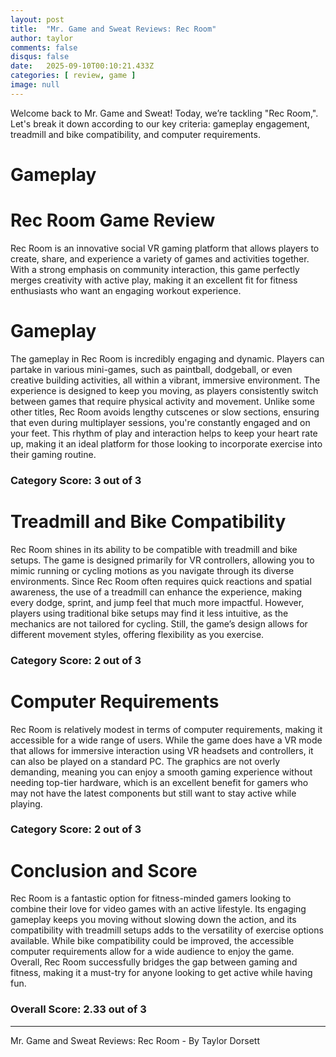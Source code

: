 ```yaml
---
layout: post
title:  "Mr. Game and Sweat Reviews: Rec Room"
author: taylor
comments: false
disqus: false
date:   2025-09-10T00:10:21.433Z
categories: [ review, game ]
image: null
---
```


Welcome back to Mr. Game and Sweat! Today, we’re tackling "Rec Room,". Let's break it down according to our key criteria: gameplay engagement, treadmill and bike compatibility, and computer requirements.

# Gameplay

# Rec Room Game Review

Rec Room is an innovative social VR gaming platform that allows players to create, share, and experience a variety of games and activities together. With a strong emphasis on community interaction, this game perfectly merges creativity with active play, making it an excellent fit for fitness enthusiasts who want an engaging workout experience.

# Gameplay

The gameplay in Rec Room is incredibly engaging and dynamic. Players can partake in various mini-games, such as paintball, dodgeball, or even creative building activities, all within a vibrant, immersive environment. The experience is designed to keep you moving, as players consistently switch between games that require physical activity and movement. Unlike some other titles, Rec Room avoids lengthy cutscenes or slow sections, ensuring that even during multiplayer sessions, you're constantly engaged and on your feet. This rhythm of play and interaction helps to keep your heart rate up, making it an ideal platform for those looking to incorporate exercise into their gaming routine. 

### Category Score: 3 out of 3

# Treadmill and Bike Compatibility

Rec Room shines in its ability to be compatible with treadmill and bike setups. The game is designed primarily for VR controllers, allowing you to mimic running or cycling motions as you navigate through its diverse environments. Since Rec Room often requires quick reactions and spatial awareness, the use of a treadmill can enhance the experience, making every dodge, sprint, and jump feel that much more impactful. However, players using traditional bike setups may find it less intuitive, as the mechanics are not tailored for cycling. Still, the game’s design allows for different movement styles, offering flexibility as you exercise.

### Category Score: 2 out of 3

# Computer Requirements

Rec Room is relatively modest in terms of computer requirements, making it accessible for a wide range of users. While the game does have a VR mode that allows for immersive interaction using VR headsets and controllers, it can also be played on a standard PC. The graphics are not overly demanding, meaning you can enjoy a smooth gaming experience without needing top-tier hardware, which is an excellent benefit for gamers who may not have the latest components but still want to stay active while playing.

### Category Score: 2 out of 3

# Conclusion and Score

Rec Room is a fantastic option for fitness-minded gamers looking to combine their love for video games with an active lifestyle. Its engaging gameplay keeps you moving without slowing down the action, and its compatibility with treadmill setups adds to the versatility of exercise options available. While bike compatibility could be improved, the accessible computer requirements allow for a wide audience to enjoy the game. Overall, Rec Room successfully bridges the gap between gaming and fitness, making it a must-try for anyone looking to get active while having fun.

### Overall Score: 2.33 out of 3

---

Mr. Game and Sweat Reviews: Rec Room - By Taylor Dorsett
